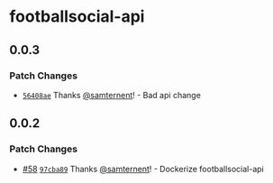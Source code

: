 # footballsocial-api

## 0.0.3

### Patch Changes

- [`56408ae`](https://github.com/samternent/home/commit/56408ae0d1bd0723f95ccea8c8a361d29c985f1e) Thanks [@samternent](https://github.com/samternent)! - Bad api change

## 0.0.2

### Patch Changes

- [#58](https://github.com/samternent/home/pull/58) [`97cba89`](https://github.com/samternent/home/commit/97cba896dfc77c1c38d48363aee13f44504d6bd6) Thanks [@samternent](https://github.com/samternent)! - Dockerize footballsocial-api
